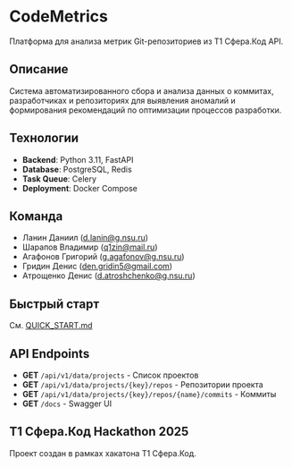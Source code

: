 # CodeMetrics

Платформа для анализа метрик Git-репозиториев из T1 Сфера.Код API.

## Описание

Система автоматизированного сбора и анализа данных о коммитах, разработчиках и репозиториях для выявления аномалий и формирования рекомендаций по оптимизации процессов разработки.

## Технологии

- **Backend**: Python 3.11, FastAPI
- **Database**: PostgreSQL, Redis
- **Task Queue**: Celery
- **Deployment**: Docker Compose

## Команда

- Ланин Даниил (d.lanin@g.nsu.ru)
- Шарапов Владимир (q1zin@mail.ru)
- Агафонов Григорий (g.agafonov@g.nsu.ru)
- Гридин Денис (den.gridin5@gmail.com)
- Атрощенко Денис (d.atroshchenko@g.nsu.ru)

## Быстрый старт

См. [QUICK_START.md](backend/QUICK_START.md)

## API Endpoints

- **GET** `/api/v1/data/projects` - Список проектов
- **GET** `/api/v1/data/projects/{key}/repos` - Репозитории проекта
- **GET** `/api/v1/data/projects/{key}/repos/{name}/commits` - Коммиты
- **GET** `/docs` - Swagger UI

## T1 Сфера.Код Hackathon 2025

Проект создан в рамках хакатона T1 Сфера.Код.
